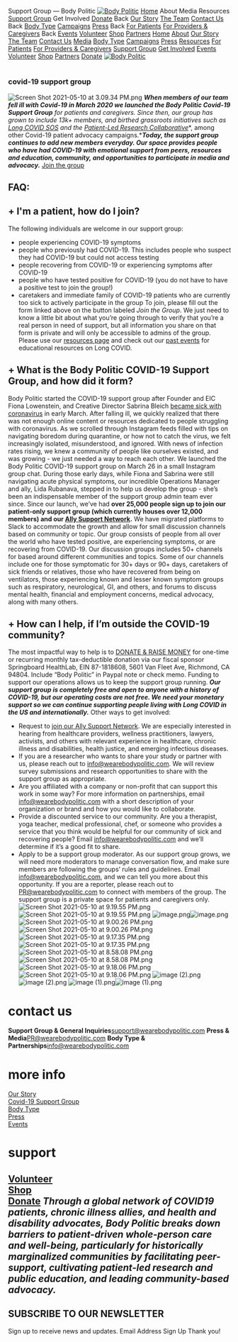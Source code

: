 
Support Group — Body Politic
[![Body Politic](//images.squarespace-cdn.com/content/v1/5b2160587c9327119a10289d/b7e39c86-3245-42aa-b109-7f116822c196/My%2BPost-59+%281%29.png?format=1500w)](/)
[Home](/) 
About
Media
Resources
[Support Group](/covid-19) 
Get Involved
[Donate](/donate) 
Back
[Our Story](/about-body-politic) 
[The Team](/meet-the-team) 
[Contact Us](/contact-us) 
Back
[Body Type](/body-type) 
[Campaigns](/campaign) 
[Press](/press) 
Back
[For Patients](/resources) 
[For Providers & Caregivers](/resources-for-providers) 
Back
[Events](/events) 
[Volunteer](/volunteer) 
[Shop](/shop) 
[Partners](/partners) 
[Home](/)
[About](/about-us)
[Our Story](/about-body-politic)
[The Team](/meet-the-team)
[Contact Us](/contact-us)
[Media](/Media)
[Body Type](/body-type)
[Campaigns](/campaign)
[Press](/press)
[Resources](/resources-for-patients)
[For Patients](/resources)
[For Providers & Caregivers](/resources-for-providers)
[Support Group](/covid-19)
[Get Involved](/get-involved)
[Events](/events)
[Volunteer](/volunteer)
[Shop](/shop)
[Partners](/partners)
[Donate](/donate)
[![Body Politic](//images.squarespace-cdn.com/content/v1/5b2160587c9327119a10289d/b7e39c86-3245-42aa-b109-7f116822c196/My%2BPost-59+%281%29.png?format=1500w)](/)
# 
### covid-19 support group
![Screen Shot 2021-05-10 at 3.09.34 PM.png]()
***When members of our team fell ill with Covid-19 in March 2020 we launched the Body Politic Covid-19 Support Group*** *for patients and caregivers. Since then, our group has grown to include 13k+ members, and birthed grassroots initiatives such as* [*Long COVID SOS*](https://www.longcovidsos.org/) *and the* [*Patient-Led Research Collaborative*](https://patientresearchcovid19.com/)*, among other Covid-19 patient advocacy campaigns.****Today, the support group continues to add new members everyday. Our space provides people who have had COVID-19 with emotional support from peers, resources and education, community, and opportunities to participate in media and advocacy.***
[Join the group](https://forms.gle/x3RoWbjQBw9bYaYy9) 
## FAQ:
## + I'm a patient, how do I join?
The following individuals are welcome in our support group:
* people experiencing COVID-19 symptoms
* people who previously had COVID-19. This includes people who suspect they had COVID-19 but could not access testing
* people recovering from COVID-19 or experiencing symptoms after COVID-19
* people who have tested positive for COVID-19 (you do not have to have a positive test to join the group!)
* caretakers and immediate family of COVID-19 patients who are currently too sick to actively participate in the group
To join, please fill out the form linked above on the button labeled *Join the Group*. We just need to know a little bit about what you’re going through to verify that you’re a real person in need of support, but all information you share on that form is private and will only be accessible to admins of the group. Please use our [resources page](/resources) and check out our [past events](/events) for educational resources on Long COVID.
## + What is the Body Politic COVID-19 Support Group, and how did it form?
Body Politic started the COVID-19 support group after Founder and EIC Fiona Lowenstein, and Creative Director Sabrina Bleich [became sick with coronavirus](https://www.wearebodypolitic.com/bodytype/2020/3/25/letter-to-our-community) in early March. After falling ill, we quickly realized that there was not enough online content or resources dedicated to people struggling with coronavirus. As we scrolled through Instagram feeds filled with tips on navigating boredom during quarantine, or how not to catch the virus, we felt increasingly isolated, misunderstood, and ignored. With news of infection rates rising, we knew a community of people like ourselves existed, and was growing - we just needed a way to reach each other. 
We launched the Body Politic COVID-19 support group on March 26 in a small Instagram group chat. During those early days, while Fiona and Sabrina were still navigating acute physical symptoms, our incredible Operations Manager and ally, Lida Rubanava, stepped in to help us develop the group - she’s been an indispensable member of the support group admin team ever since. Since our launch, we’ve had **over 25,000 people sign up to join our patient-only support group (which currently houses over 12,000 members) and our [Ally Support Network](https://docs.google.com/forms/d/e/1FAIpQLSedrKr5e43Sid_H3mijLzVAMwFXM6ITh9t92jjpYAg37zbS8w/viewform).** We have migrated platforms to Slack to accommodate the growth and allow for small discussion channels based on community or topic. Our group consists of people from all over the world who have tested positive, are experiencing symptoms, or are recovering from COVID-19. Our discussion groups includes 50+ channels for based around different communities and topics. Some of our channels include one for those symptomatic for 30+ days or 90+ days, caretakers of sick friends or relatives, those who have recovered from being on ventilators, those experiencing known and lesser known symptom groups such as respiratory, neurological, GI, and others, and forums to discuss mental health, financial and employment concerns, medical advocacy, along with many others.
## + How can I help, if I’m outside the COVID-19 community?
The most impactful way to help is to [DONATE & RAISE MONEY](https://bit.ly/donatebodypolitic)  for one-time or recurring monthly tax-deductible donation via our fiscal sponsor Springboard HealthLab, EIN 87-1818608, 5601 Van Fleet Ave, Richmond, CA 94804. Include “Body Politic” in Paypal note or check memo. Funding to support our operations allows us to keep the support group running. ***Our support group is completely free and open to anyone with a history of COVID-19, but our operating costs are not free. We need your monetary support so we can continue supporting people living with Long COVID in the US and internationally.***
Other ways to get involved:
* Request to [join our Ally Support Network](https://docs.google.com/forms/d/e/1FAIpQLSedrKr5e43Sid_H3mijLzVAMwFXM6ITh9t92jjpYAg37zbS8w/viewform). We are especially interested in hearing from healthcare providers, wellness practitioners, lawyers, activists, and others with relevant experience in healthcare, chronic illness and disabilities, health justice, and emerging infectious diseases.
* If you are a researcher who wants to share your study or partner with us, please reach out to [info@wearebodypolitic.com](https://www.gofundme.com/f/fuav69-body-politic-covid19-support-group). We will review survey submissions and research opportunities to share with the support group as appropriate.
* Are you affiliated with a company or non-profit that can support this work in some way? For more information on partnerships, email [info@wearebodypolitic.com](mailto:info@wearebodypolitic.com) with a short description of your organization or brand and how you would like to collaborate.
* Provide a discounted service to our community. Are you a therapist, yoga teacher, medical professional, chef, or someone who provides a service that you think would be helpful for our community of sick and recovering people? Email [info@wearebodypolitic.com](mailto:info@wearebodypolitic.com) and we’ll determine if it’s a good fit to share.
* Apply to be a support group moderator. As our support group grows, we will need more moderators to manage conversation flow, and make sure members are following the groups’ rules and guidelines. Email [info@wearebodypolitic.com](mailto:info@wearebodypolitic.com), and we can tell you more about this opportunity.
If you are a reporter, please reach out to [PR@wearebodypolitic.com](mailto:PR@wearebodypolitic.com) to connect with members of the group. The support group is a private space for patients and caregivers only.
![Screen Shot 2021-05-10 at 9.19.55 PM.png](https://images.squarespace-cdn.com/content/v1/5b2160587c9327119a10289d/1620706934032-IH57WPNP1889NAH4GUQR/Screen+Shot+2021-05-10+at+9.19.55+PM.png)![Screen Shot 2021-05-10 at 9.19.55 PM.png]()
![image.png](https://images.squarespace-cdn.com/content/v1/5b2160587c9327119a10289d/1620707196781-QPZFGKK7CWS2LVIJMHWZ/image.png)![image.png]()
![Screen Shot 2021-05-10 at 9.00.26 PM.png](https://images.squarespace-cdn.com/content/v1/5b2160587c9327119a10289d/1620706276538-3KM94XADDHMI6CNH8FH8/Screen+Shot+2021-05-10+at+9.00.26+PM.png)![Screen Shot 2021-05-10 at 9.00.26 PM.png]()
![Screen Shot 2021-05-10 at 9.17.35 PM.png](https://images.squarespace-cdn.com/content/v1/5b2160587c9327119a10289d/1620706931071-UJGIEY9MFT0ENKWSL88F/Screen+Shot+2021-05-10+at+9.17.35+PM.png)![Screen Shot 2021-05-10 at 9.17.35 PM.png]()
![Screen Shot 2021-05-10 at 8.58.08 PM.png](https://images.squarespace-cdn.com/content/v1/5b2160587c9327119a10289d/1620707184699-IM4WB5Q2XA3F3ITH8EV3/Screen+Shot+2021-05-10+at+8.58.08+PM.png)![Screen Shot 2021-05-10 at 8.58.08 PM.png]()
![Screen Shot 2021-05-10 at 9.18.06 PM.png](https://images.squarespace-cdn.com/content/v1/5b2160587c9327119a10289d/1620706932113-MRG0DXTDZ37PZE5KN1PD/Screen+Shot+2021-05-10+at+9.18.06+PM.png)![Screen Shot 2021-05-10 at 9.18.06 PM.png]()
![image (2).png](https://images.squarespace-cdn.com/content/v1/5b2160587c9327119a10289d/1620707195417-IK92DHQ74O4OOQJHQ56D/image+%282%29.png)![image (2).png]()
![image (1).png](https://images.squarespace-cdn.com/content/v1/5b2160587c9327119a10289d/1620707192707-BLTHK0VAIF0CJU7RI615/image+%281%29.png)![image (1).png]()
# contact us
**Support Group & General Inquiries**[support@wearebodypolitic.com](mailto:support@wearebodypolitic.com)
**Press & Media**[PR@wearebodypolitic.com](mailto:PR@wearebodypolitic.com)
**Body Type & Partnerships**[info@wearebodypolitic.com](mailto:info@wearebodypolitic.com)
# more info
[Our Story](/about-body-politic)  
[Covid-19 Support Group](/covid-19)  
[Body Type](/body-type)  
[Press](/press)  
[Events](/events)  
# support
[Volunteer](mailto:info@wearebodypolitic.com?subject=Interested%20in%20Volunteering)  
[Shop](/shop)  
[Donate](https://www.gofundme.com/f/fuav69-body-politic-covid19-support-group)﻿
*Through a global network of COVID19 patients, chronic illness allies, and health and disability advocates, Body Politic breaks down barriers to patient-driven whole-person care and well-being, particularly for historically marginalized communities by facilitating peer-support, cultivating patient-led research and public education, and leading community-based advocacy.*
 
---
## SUBSCRIBE TO OUR NEWSLETTER
Sign up to receive news and updates.
Email Address
Sign Up
Thank you!
